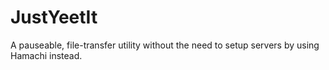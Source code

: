 # JustYeetIt
A pauseable, file-transfer utility without the need to setup servers by using Hamachi instead.
